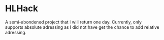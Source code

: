 # HLHack

A semi-abondened project that I will return one day. Currently, only supports absolute adressing as I did not have get the chance to add relative adressing.
